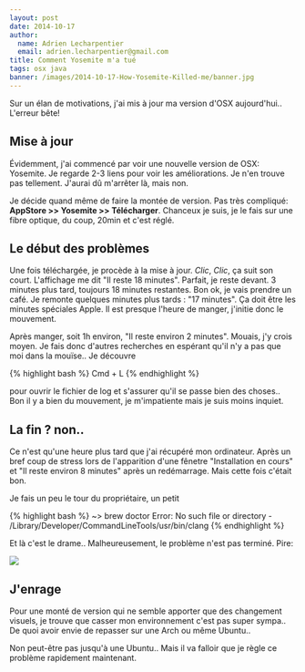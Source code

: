 ```yaml
---
layout: post
date: 2014-10-17
author:
  name: Adrien Lecharpentier
  email: adrien.lecharpentier@gmail.com
title: Comment Yosemite m'a tué
tags: osx java
banner: /images/2014-10-17-How-Yosemite-Killed-me/banner.jpg
---
```


Sur un élan de motivations, j'ai mis à jour ma version d'OSX aujourd'hui.. L'erreur bête!

## Mise à jour

Évidemment, j'ai commencé par voir une nouvelle version de OSX: Yosemite. Je regarde 2-3 liens pour voir les améliorations. Je n'en trouve pas tellement. J'aurai dû m'arrêter là, mais non.

Je décide quand même de faire la montée de version. Pas très compliqué: __AppStore >> Yosemite >> Télécharger__. Chanceux je suis, je le fais sur une fibre optique, du coup, 20min et c'est réglé.

## Le début des problèmes

Une fois téléchargée, je procède à la mise à jour. *Clic*, *Clic*, ça suit son court. L'affichage me dit "Il reste 18 minutes". Parfait, je reste devant. 3 minutes plus tard, toujours 18 minutes restantes. Bon ok, je vais prendre un café. Je remonte quelques minutes plus tards : "17 minutes". Ça doit être les minutes spéciales Apple. Il est presque l'heure de manger, j'initie donc le mouvement.

Après manger, soit 1h environ, "Il reste environ 2 minutes". Mouais, j'y crois moyen. Je fais donc d'autres recherches en espérant qu'il n'y a pas que moi dans la mouïse.. Je découvre

{% highlight bash %}
Cmd + L
{% endhighlight %}

pour ouvrir le fichier de log et s'assurer qu'il se passe bien des choses.. Bon il y a bien du mouvement, je m'impatiente mais je suis moins inquiet. 

## La fin ? non..

Ce n'est qu'une heure plus tard que j'ai récupéré mon ordinateur. Après un bref coup de stress lors de l'apparition d'une fênetre "Installation en cours" et "Il reste environ 8 minutes" après un redémarrage. Mais cette fois c'était bon.

Je fais un peu le tour du propriétaire, un petit

{% highlight bash %}
~> brew doctor
Error: No such file or directory - /Library/Developer/CommandLineTools/usr/bin/clang
{% endhighlight %}

Et là c'est le drame.. Malheureusement, le problème n'est pas terminé. Pire: 

![]({{site.baseurl}}/images/2014-10-17-How-Yosemite-Killed-me/java6-for-IJ.png)

## J'enrage

Pour une monté de version qui ne semble apporter que des changement visuels, je trouve que casser mon environnement c'est pas super sympa.. De quoi avoir envie de repasser sur une Arch ou même Ubuntu.. 

Non peut-être pas jusqu'à une Ubuntu.. Mais il va falloir que je règle ce problème rapidement maintenant.
